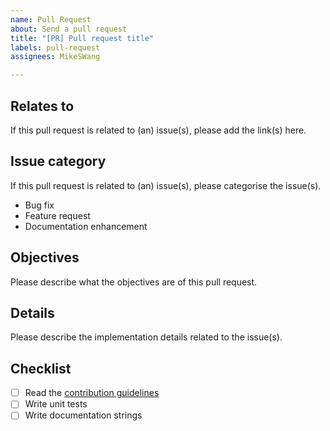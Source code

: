 ```yaml
---
name: Pull Request
about: Send a pull request
title: "[PR] Pull request title"
labels: pull-request
assignees: MikeSWang

---
```


## Relates to

If this pull request is related to (an) issue(s), please add the link(s) here.

## Issue category

If this pull request is related to (an) issue(s), please categorise the issue(s).
- Bug fix
- Feature request
- Documentation enhancement

## Objectives
Please describe what the objectives are of this pull request.

## Details

Please describe the implementation details related to the issue(s).

## Checklist

- [ ] Read the [contribution guidelines](../CONTRIBUTING.md)
- [ ] Write unit tests
- [ ] Write documentation strings
